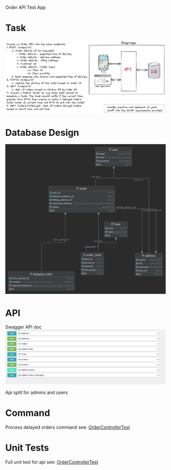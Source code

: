 Order API Test App

# Task #
![](BackendTask.png)

# Database Design #
![](orderingApiTest_diagram.png)

# API #
Swagger API doc
![](api.png)

Api split for admins and users

# Command #
Process delayed orders command see: [OrderControllerTest](src/Command/ProcessDelayedOrdersCommand.php)

# Unit Tests #
Full unit test for api
see: [OrderControllerTest](tests/OrderControllerTest.php)